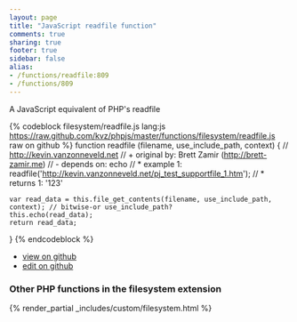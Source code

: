 ```yaml
---
layout: page
title: "JavaScript readfile function"
comments: true
sharing: true
footer: true
sidebar: false
alias:
- /functions/readfile:809
- /functions/809
---
```

<!-- Generated by Rakefile:build -->
A JavaScript equivalent of PHP's readfile

{% codeblock filesystem/readfile.js lang:js https://raw.github.com/kvz/phpjs/master/functions/filesystem/readfile.js raw on github %}
function readfile (filename, use_include_path, context) {
    // http://kevin.vanzonneveld.net
    // +   original by: Brett Zamir (http://brett-zamir.me)
    // -    depends on: echo
    // *     example 1: readfile('http://kevin.vanzonneveld.net/pj_test_supportfile_1.htm');
    // *     returns 1: '123'

    var read_data = this.file_get_contents(filename, use_include_path, context); // bitwise-or use_include_path?
    this.echo(read_data);
    return read_data;
}
{% endcodeblock %}

 - [view on github](https://github.com/kvz/phpjs/blob/master/functions/filesystem/readfile.js)
 - [edit on github](https://github.com/kvz/phpjs/edit/master/functions/filesystem/readfile.js)

### Other PHP functions in the filesystem extension
{% render_partial _includes/custom/filesystem.html %}

